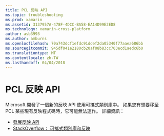 ```yaml
---
title: PCL 反映 API
ms.topic: troubleshooting
ms.prod: xamarin
ms.assetid: 3137957A-478F-4DCC-BA58-EA14D99E2ED8
ms.technology: xamarin-cross-platform
author: asb3993
ms.author: amburns
ms.openlocfilehash: 70a743dcf1efdc91ddef2da05340f77aaea686bb
ms.sourcegitcommit: 945df041e2180cb20af08b83cc703ecd1aedc6b0
ms.translationtype: MT
ms.contentlocale: zh-TW
ms.lasthandoff: 04/04/2018
---
```

# <a name="pcl-reflection-api"></a>PCL 反映 API

Microsoft 開發了一個新的反映 API 使用可攜式類別庫中。 如果您有想要移至 PCL 某些現有反映程式碼時，它可能無法運作。 詳細資訊：

- [發展反映 API](http://blogs.msdn.com/b/dotnet/archive/2012/08/28/evolving-the-reflection-api.aspx)
- [StackOverflow： 可攜式類別庫和反映](http://stackoverflow.com/questions/14061291/portable-class-library-and-reflection)
